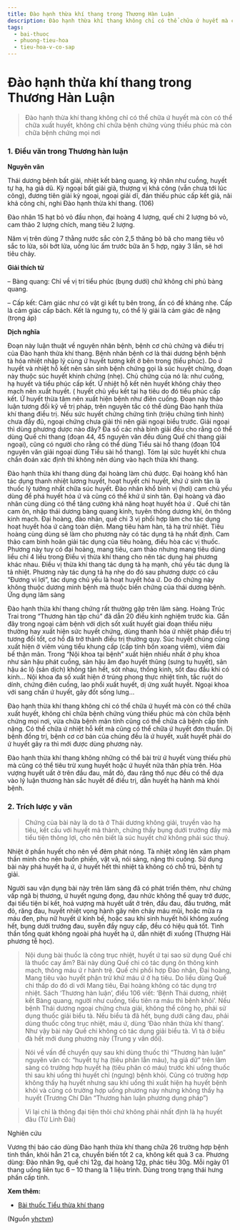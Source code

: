 ```yaml
---
title: Đào hạnh thừa khí thang trong Thương Hàn Luận
description: Đào hạnh thừa khí thang không chỉ có thể chữa ứ huyết mà còn có thể chữa xuất huyết, không chỉ chữa bệnh chứng vùng thiếu phúc mà còn chữa bệnh chứng mọi nơi
tags:
  - bai-thuoc
  - phuong-tieu-hoa
  - tieu-hoa-v-co-sap
---
```


# Đào hạnh thừa khí thang trong Thương Hàn Luận 

> Đào hạnh thừa khí thang không chỉ có thể chữa ứ huyết mà còn có thể chữa xuất huyết, không chỉ chữa bệnh chứng vùng thiếu phúc mà còn chữa bệnh chứng mọi nơi

### **1. Điều văn trong Thương hàn luận**

**Nguyên văn**

Thái dương bệnh bất giải, nhiệt kết bàng quang, kỳ nhân như cuồng, huyết tự hạ, hạ giả dũ. Kỳ ngoại bất giải giả, thượng vị khả công (vẫn chưa tới lúc công), đương tiên giải kỳ ngoại, ngoại giải dĩ, đán thiếu phúc cấp kết giả, nãi khả công chi, nghi Đào hạnh thừa khí thang. (106)

Đào nhân 15 hạt bỏ vỏ đầu nhọn, đại hoàng 4 lượng, quế chi 2 lượng bỏ vỏ, cam thảo 2 lượng chích, mang tiêu 2 lượng.

Năm vị trên dùng 7 thằng nước sắc còn 2,5 thăng bỏ bã cho mang tiêu vô sắc to lửa, sôi bớt lửa, uống lúc ấm trước bữa ăn 5 hợp, ngày 3 lần, sẽ hơi tiêu chảy. 

**Giải thích từ**

– Bàng quang: Chỉ về vị trí tiểu phúc (bụng dưới) chứ không chỉ phủ bàng quang.

– Cấp kết: Cảm giác như có vật gì kết tụ bên trong, ấn có đề kháng nhẹ. Cấp là cảm giác cấp bách. Kết là ngưng tụ, có thể lý giải là cảm giác đè nặng (trọng áp) 

**Dịch nghĩa**

Đoạn này luận thuật về nguyên nhân bệnh, bệnh cơ chủ chứng và điều trị của Đào hạnh thừa khí thang. Bệnh nhân bệnh cơ là thái dương bệnh bệnh tà hóa nhiệt nhập lý cùng ứ huyết tương kết ở bên trong (tiểu phúc). Do ứ huyết và nhiệt hỗ kết nên sản sinh bệnh chứng gọi là súc huyệt chứng, đoạn này thuộc súc huyết khinh chứng (nhẹ). Chủ chứng của nó là: như cuồng, hạ huyết và tiểu phúc cấp kết. Ứ nhiệt hỗ kết nên huyết không chảy theo mạch nên xuất huyết. ( huyết chủ yếu kết tại hạ tiêu do đó tiểu phúc cấp kết. Ứ huyết thừa tâm nên xuất hiện bệnh như điên cuồng. Đoạn này thảo luận tương đối kỹ về trị pháp, trên nguyên tắc có thể dùng Đào hạnh thừa khí thang điều trị. Nếu sức huyết chứng chứng tình (triệu chứng tình hình) chưa đầy đủ, ngoại chứng chưa giải thì nên giải ngoại biểu trước. Giải ngoại thì dùng phương dược nào đây? Đa số các nhà bình giải đều cho rằng có thể dùng Quế chi thang (đoạn 44, 45 nguyên văn đều dùng Quế chi thang giải ngoại), cũng có người cho rằng có thể dùng Tiểu sài hồ thang (đoạn 104 nguyên văn giải ngoại dùng Tiểu sài hồ thang). Tóm lại sức huyết khi chưa chẩn đoán xác định thì không nên dùng vào hạch thừa khí thang.

Đào hạnh thừa khí thang dùng đại hoàng làm chủ được. Đại hoàng khổ hàn tác dụng thanh nhiệt lương huyết, hoạt huyết chỉ huyết, khứ ứ sinh tân là thuốc lý tưởng nhất chữa súc huyết. Đào nhân khổ bình vị (hơi) cam chủ yếu dùng để phá huyết hóa ứ và cũng có thể khứ ứ sinh tân. Đại hoàng và đào nhân cùng dùng có thể tăng cường khả năng hoạt huyết hóa ứ . Quế chi tân cam ôn, nhập thái dương bàng quang kinh, tuyên thông dương khí, ôn thông kinh mạch. Đại hoàng, đào nhân, quế chi 3 vị phối hợp làm cho tác dụng hoạt huyết hóa ứ càng toàn diện. Mang tiêu hàm hàn, tả hạ trừ nhiệt. Tiêu hoàng cùng dùng sẽ làm cho phương này có tác dụng tả hạ nhất định. Cam thảo cam bình hoãn giải tác dụng của tiêu hoàng, điều hòa các vị thuốc. Phương này tuy có đại hoàng, mang tiêu, cam thảo nhưng mang tiêu dùng liều chỉ 4 liều trong Điều vị thừa khí thang cho nên tác dụng hai phương khác nhau. Điều vị thừa khí thang tác dụng tả hạ mạnh, chủ yếu tác dụng là tả nhiệt. Phương này tác dụng tả hạ nhẹ do đó sau phương dược có câu “Đương vi lợi”, tác dụng chủ yếu là hoạt huyết hóa ứ. Do đó chứng này không thuộc dương minh bệnh mà thuộc biến chứng của thái dương bệnh. Ứng dụng lâm sàng

Đào hạnh thừa khí thang chứng rất thường gặp trên lâm sàng. Hoàng Trúc Trai trong “Thương hàn tập chú” đã dẫn 20 điều kinh nghiệm trước kia. Gần đây trong ngoại cảm bệnh với dịch sốt xuất huyết giai đoạn thiểu niệu thường hay xuất hiện sức huyết chứng, dùng thanh hóa ứ nhiệt pháp điều trị tương đối tốt, cơ hồ đã trở thành điều trị thường quy. Súc huyết chúng cũng xuất hiện ở viêm vùng tiểu khung cấp (cấp tính bồn xoang viêm), viêm đài bế thận mãn. Trong “Nội khoa tại bệnh” xuất hiện nhiều nhất ở phụ khoa như sản hậu phát cuồng, sản hậu âm đạo huyết thũng (sưng tụ huyết), sản hậu ác lộ (sản dịch) không tận hết, sót nhau, thống kinh, sốt đau đầu khi có kinh… Nội khoa đa số xuất hiện ở trúng phong thực nhiệt tình, tắc ruột do dính, chứng điên cuồng, lao phổi xuất huyết, dị ứng xuất huyết. Ngoại khoa với sang chấn ứ huyết, gãy đốt sống lưng…

Đào hạnh thừa khí thang không chỉ có thể chữa ứ huyết mà còn có thể chữa xuất huyết, không chỉ chữa bệnh chứng vùng thiếu phúc mà còn chữa bệnh chứng mọi nơi, vừa chữa bệnh mãn tính cũng có thể chữa cả bệnh cấp tính nặng. Có thể chữa ứ nhiệt hỗ kết mà cũng có thể chữa ứ huyết đơn thuần. Dị bệnh đồng trị, bệnh cơ cơ bản của chúng đều là ứ huyết, xuất huyết phải do ứ huyết gây ra thì mới được dùng phương này.

Đào hạnh thừa khí thang không những có thể bài trừ ứ huyết vùng thiếu phủ mà cũng có thể tiêu trừ xung huyết hoặc ứ huyết nửa thân phía trên. Hỏa vượng huyết uất ở trên đầu đau, mắt đỏ, đau răng thổ nục đều có thể dựa vào lý luận thương hàn sắc huyết để điều trị, dẫn huyết hạ hành mà khỏi bệnh. 

### 2. Trích lược y văn

> Chứng của bài này là do tà ở Thái dương không giải, truyền vào hạ tiêu, kết cấu với huyết mà thành, chứng thấy bụng dưới trướng đầy mà tiểu tiện thông lợi, cho nên biết là súc huyết chứ không phải súc thuỷ.  

Nhiệt ở phần huyết cho nên về đêm phát nóng. Tà nhiệt xông lên xâm phạm thần minh cho nên buồn phiền, vật vã, nói sảng, nặng thì cuồng. Sử dụng bài này phá huyết hạ ứ, ứ huyết hết thì nhiệt tà không có chỗ trú, bệnh tự giải.  

Người sau vận dụng bài này trên lâm sàng đã có phát triển thêm, như chứng vấp ngã bị thương, ứ huyết ngưng đọng, đau nhức không thể quay trở được, đại tiểu tiện bí kết, hoả vượng mà huyết uất ở trên, đầu đau, đầu trướng, mắt đỏ, răng đau, huyết nhiệt vọng hành gây nên chảy máu mũi, hoặc mửa ra máu đen, phụ nữ huyết ứ kinh bế, hoặc sau khi sinh huyết hôi không xuống hết, bụng dưới trướng đau, suyễn đầy nguy cấp, đều có hiệu quả tốt. Tình thần tổng quát không ngoài phá huyết hạ ứ, dẫn nhiệt đi xuống (Thượng Hải phương tễ học).  

> Nội dung bài thuốc là công trục nhiệt, huyết ứ tại sao sử dụng Quế chi là thuốc cay ấm? Bài này dùng Quế chi có tác dụng ôn thông kinh mạch, thông máu ứ r hành trệ. Quế chi phối hợp Đào nhân, Đại hoàng, Mang tiêu vào huyết phận trừ khử máu ứ ở hạ tiêu. Do liều dùng Quế chi thấp do đó di với Mang tiêu, Đại hoàng không có tác dụng trợ nhiệt. Sách ‘Thương hàn luận’, điểu 106 viết: ‘Bệnh Thái dương, nhiệt kết Bàng quang, người như cuồng, tiểu tiên ra máu thì bệnh khỏi’. Nếu bệnh Thái dương ngoại chứng chưa giải, không thể công họ, phải sử dụng thuốc giải biểu tà. Nếu biểu tà đã hết, bụng dưới căng đau, phải dùng thuốc công trục nhiệt, máu ứ, dùng ‘Đào nhân thừa khí thang’. Như vậy bài này Quế chi không có tác dụng giải biểu tà. Vì tà ở biểu đà hết mới dung phương này (Trung y vân dối).

> Nói về vấn đề chuyển quy sau khi dùng thuốc thì “Thương hàn luận” nguyên văn có: “huyết tự hạ (tiêu phân lẫn máu), hạ giả dữ” trên lâm sàng có trường hợp huyết hạ (tiêu phân có máu) trước khi uống thuốc thì sau khi uống thì huyết chỉ (ngưng) bệnh khỏi. Cũng có trường hợp không thấy hạ huyết nhưng sau khi uống thì xuất hiện hạ huyết bệnh khỏi và cũng có trường hợp uống phương này nhưng không thấy hạ huyết (Trương Chí Dân “Thương hàn luận phương dụng pháp”)

> Vi lại chỉ là thông đại tiện thôi chứ không phải nhất định là hạ huyết đâu (Từ Linh Đài) 

Nghiên cứu

Vương thị báo cáo dùng Đào hạnh thừa khí thang chữa 26 trường hợp bệnh tinh thần, khỏi hẳn 21 ca, chuyển biến tốt 2 ca, không kết quả 3 ca. Phương dùng: Đào nhân 9g, quế chi 12g, đại hoàng 12g, phác tiêu 30g. Mỗi ngày 01 thang uống liên tục 6 – 10 thang là 1 liệu trình. Dùng trong trạng thái hưng phấn cấp tính. 

**Xem thêm:**

* [Bài thuốc Tiểu thừa khí thang](/yhctvn/bai-thuoc-tieu-thua-khi-thang)

(Nguồn <a href="https://yhctvn.com/dao-hanh-thua-khi-thang/" target="_blank">yhctvn</a>)
